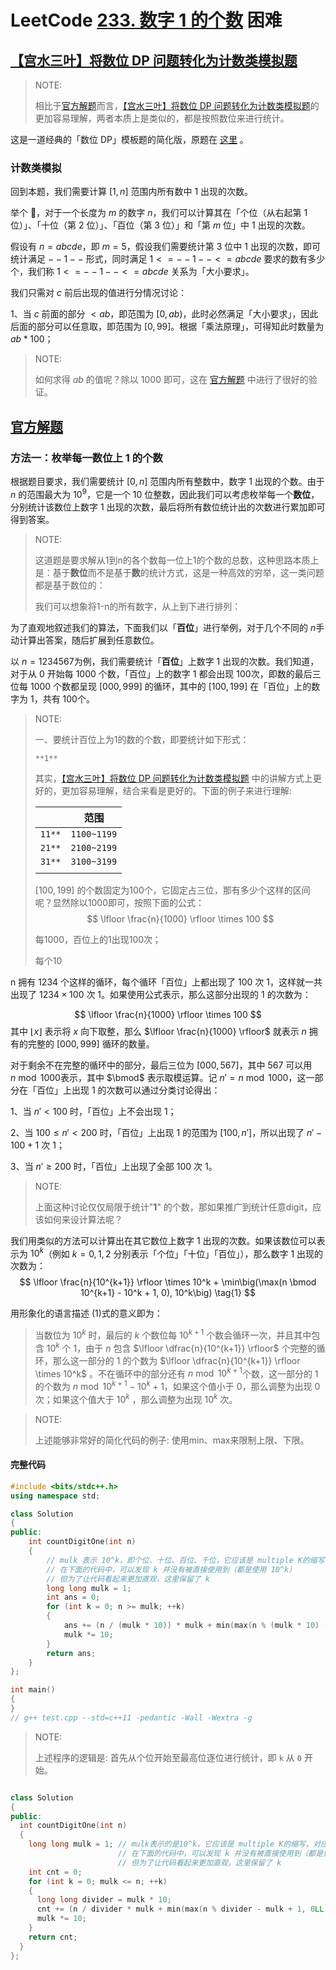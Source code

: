 # LeetCode [233. 数字 1 的个数](https://leetcode.cn/problems/number-of-digit-one/) 困难



## [【宫水三叶】将数位 DP 问题转化为计数类模拟题](https://leetcode.cn/problems/number-of-digit-one/solution/gong-shui-san-xie-jiang-shu-wei-dp-wen-t-c9oi/)

> NOTE:
>
> 相比于[官方解题](https://leetcode.cn/problems/number-of-digit-one/solution/shu-zi-1-de-ge-shu-by-leetcode-solution-zopq/)而言，[【宫水三叶】将数位 DP 问题转化为计数类模拟题](https://leetcode.cn/problems/number-of-digit-one/solution/gong-shui-san-xie-jiang-shu-wei-dp-wen-t-c9oi/)的更加容易理解，两者本质上是类似的，都是按照数位来进行统计。

这是一道经典的「数位 DP」模板题的简化版，原题在 [这里](https://leetcode.cn/link/?target=https%3A%2F%2Fwww.luogu.com.cn%2Fproblem%2FP1980) 。

### 计数类模拟

回到本题，我们需要计算 $[1,n]$ 范围内所有数中 $1$ 出现的次数。

举个 🌰，对于一个长度为 $m$ 的数字 $n$，我们可以计算其在「个位（从右起第 $1$ 位）」、「十位（第 $2$ 位）」、「百位（第 $3$ 位）」和「第 $m$ 位」中 $1$ 出现的次数。

假设有 $n = abcde$，即 $m = 5，$假设我们需要统计第 $3$ 位中 $1$ 出现的次数，即可统计满足 $--1--$ 形式，同时满足 $1 <= --1-- <= abcde$ 要求的数有多少个，我们称 $1 <= --1-- <= abcde$ 关系为「大小要求」。

我们只需对 $c$ 前后出现的值进行分情况讨论：

1、当 $c$ 前面的部分 $< ab$，即范围为 $[0, ab)$，此时必然满足「大小要求」，因此后面的部分可以任意取，即范围为 $[0, 99]$。根据「乘法原理」，可得知此时数量为 $ab * 100$；

> NOTE:
>
> 如何求得 $ab$ 的值呢？除以 1000 即可，这在 [官方解题](https://leetcode.cn/problems/number-of-digit-one/solution/shu-zi-1-de-ge-shu-by-leetcode-solution-zopq/) 中进行了很好的验证。

## [官方解题](https://leetcode.cn/problems/number-of-digit-one/solution/shu-zi-1-de-ge-shu-by-leetcode-solution-zopq/) 

### 方法一：枚举每一数位上 1 的个数

根据题目要求，我们需要统计 $[0, n]$ 范围内所有整数中，数字 $1$ 出现的个数。由于 $n$ 的范围最大为 $10^9$，它是一个 $10$ 位整数，因此我们可以考虑枚举每一个**数位**，分别统计该数位上数字 $1$ 出现的次数，最后将所有数位统计出的次数进行累加即可得到答案。

> NOTE: 
>
> 这道题是要求解从1到n的各个数每一位上1的个数的总数，这种思路本质上是：基于**数位**而不是基于**数**的统计方式，这是一种高效的穷举，这一类问题都是基于数位的：
>
> 我们可以想象将1-n的所有数字，从上到下进行排列：
>
>  

为了直观地叙述我们的算法，下面我们以「**百位**」进行举例，对于几个不同的 $n$​ 手动计算出答案，随后扩展到任意数位。

以 $n = 1234567$​ 为例，我们需要统计「**百位**」上数字 $1$​ 出现的次数。我们知道，对于从 $0$​ 开始每 $1000$​ 个数，「百位」上的数字 $1$​ 都会出现 $100$​次，即数的最后三位每 $1000$​ 个数都呈现 $[000, 999]$​ 的循环，其中的 $[100, 199]$​ 在「百位」上的数字为 $1$​，共有 $100$​ 个。

> NOTE: 
>
> 一、要统计百位上为1的数的个数，即要统计如下形式：
>
> ```
> **1**
> ```
>
> 其实，[【宫水三叶】将数位 DP 问题转化为计数类模拟题](https://leetcode.cn/problems/number-of-digit-one/solution/gong-shui-san-xie-jiang-shu-wei-dp-wen-t-c9oi/) 中的讲解方式上更好的，更加容易理解，结合来看是更好的。下面的例子来进行理解:
>
> |        | 范围        |
> | ------ | ----------- |
> | `11**` | `1100~1199` |
> | `21**` | `2100~2199` |
> | `31**` | `3100~3199` |
> |        |             |
>
> $[100, 199]$ 的个数固定为100个，它固定占三位，那有多少个这样的区间呢？显然除以1000即可，按照下面的公式：
> $$
> \lfloor \frac{n}{1000} \rfloor \times 100
> $$
> 
>
> 每1000，百位上的1出现100次；
>
> 每个10





n 拥有 $1234$ 个这样的循环，每个循环「百位」上都出现了 $100$ 次 $1$，这样就一共出现了 $1234 \times 100$ 次 1。如果使用公式表示，那么这部分出现的 $1$ 的次数为：

$$
\lfloor \frac{n}{1000} \rfloor \times 100
$$
其中 $\lfloor x \rfloor$ 表示将 $x$ 向下取整，那么 $\lfloor \frac{n}{1000} \rfloor$ 就表示 $n$ 拥有的完整的 $[000, 999]$ 循环的数量。

对于剩余不在完整的循环中的部分，最后三位为 $[000, 567]$，其中 $567$ 可以用 $n \bmod 1000$表示，其中 $\bmod$ 表示取模运算。记 $n' = n \bmod 1000$，这一部分在「百位」上出现 $1$ 的次数可以通过分类讨论得出：

1、当 $n' < 100$ 时，「百位」上不会出现 $1$；

2、当 $100 \leq n' < 200$ 时，「百位」上出现 $1$ 的范围为 $[100, n']$，所以出现了 $n' - 100 + 1$ 次 $1$；

3、当 $n' \geq 200$ 时，「百位」上出现了全部 $100$ 次 $1$。

> NOTE: 
>
> 上面这种讨论仅仅局限于统计"**1**" 的个数，那如果推广到统计任意digit，应该如何来设计算法呢？
>
> 

我们用类似的方法可以计算出在其它数位上数字 1 出现的次数。如果该数位可以表示为 $10^k$（例如 $k=0, 1, 2$ 分别表示「个位」「十位」「百位」），那么数字 $1$ 出现的次数为：
$$
\lfloor \frac{n}{10^{k+1}} \rfloor \times 10^k + \min\big(\max(n \bmod 10^{k+1} - 10^k + 1, 0), 10^k\big) \tag{1}
$$


用形象化的语言描述 (1)式的意义即为：

> 当数位为 $10^k$ 时，最后的 $k$ 个数位每 $10^{k+1}$ 个数会循环一次，并且其中包含 $10^k$ 个 $1$，由于 $n$ 包含 $\lfloor \dfrac{n}{10^{k+1}} \rfloor$ 个完整的循环，那么这一部分的 $1$ 的个数为 $\lfloor \dfrac{n}{10^{k+1}} \rfloor \times 10^k$ 。不在循环中的部分还有 $n \bmod 10^{k+1}$个数，这一部分的 $1$ 的个数为 $n \bmod 10^{k+1} - 10^k + 1$，如果这个值小于 $0$，那么调整为出现 $0$ 次；如果这个值大于 $10^k$ ，那么调整为出现 $10^k$ 次。

> NOTE:
>
> 上述能够非常好的简化代码的例子: 使用min、max来限制上限、下限。

#### 完整代码

```C++
#include <bits/stdc++.h>
using namespace std;

class Solution
{
public:
	int countDigitOne(int n)
	{
		// mulk 表示 10^k，即个位、十位、百位、千位，它应该是 multiple K的缩写
		// 在下面的代码中，可以发现 k 并没有被直接使用到（都是使用 10^k）
		// 但为了让代码看起来更加直观，这里保留了 k
		long long mulk = 1;
		int ans = 0;
		for (int k = 0; n >= mulk; ++k)
		{
			ans += (n / (mulk * 10)) * mulk + min(max(n % (mulk * 10) - mulk + 1, 0LL), mulk);
			mulk *= 10;
		}
		return ans;
	}
};

int main()
{
}
// g++ test.cpp --std=c++11 -pedantic -Wall -Wextra -g

```

> NOTE:
>
> 上述程序的逻辑是: 首先从个位开始至最高位逐位进行统计，即 `k` 从 `0` 开始。

```c++

class Solution
{
public:
  int countDigitOne(int n)
  {
    long long mulk = 1; // mulk表示的是10^k，它应该是 multiple K的缩写，对应各位、十位、百位、千位
                        // 在下面的代码中，可以发现 k 并没有被直接使用到（都是使用 10^k）
                        // 但为了让代码看起来更加直观，这里保留了 k
    int cnt = 0;
    for (int k = 0; mulk <= n; ++k)
    {
      long long divider = mulk * 10;                                             // 除数
      cnt += (n / divider * mulk + min(max(n % divider - mulk + 1, 0LL), mulk)); // 使用min、max来调整上限下限
      mulk *= 10;
    }
    return cnt;
  }
};

```

